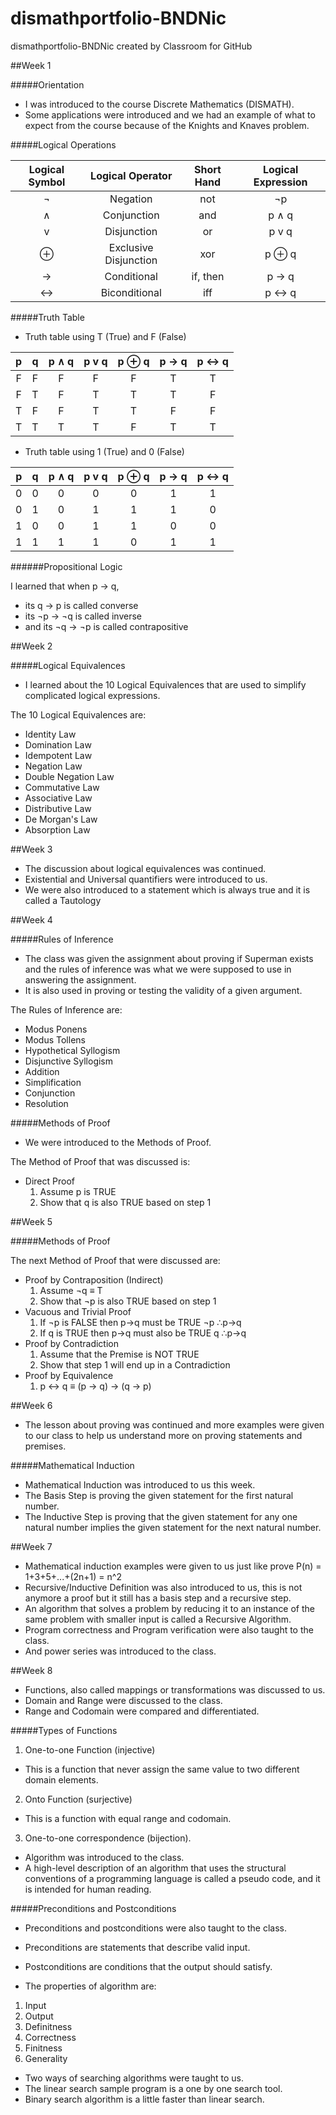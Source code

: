 # dismathportfolio-BNDNic
dismathportfolio-BNDNic created by Classroom for GitHub

##Week 1

#####Orientation

- I was introduced to the course Discrete Mathematics (DISMATH).
- Some applications were introduced and we had an example of what to expect from the course because of the Knights and Knaves problem. 

#####Logical Operations

| Logical Symbol  | Logical Operator      | Short Hand  | Logical Expression  |
| :---------------: |:---------------------:| :----------:|:--------------------:|
|   ¬     | Negation              | not         | ¬p    |
|   ∧     | Conjunction           | and         | p ∧ q |
|  v    | Disjunction           | or          | p v q  |
|   ⊕     | Exclusive Disjunction | xor         | p ⊕ q |
|   →     | Conditional           | if, then    | p → q |
|  ↔     | Biconditional         | iff         | p ↔ q |

#####Truth Table

- Truth table using T (True) and F (False)

| p | q | p ∧ q | p v q | p ⊕ q | p → q | p ↔ q |    
|:--:|:--:|:--:|:--:|:--:|:--:|:--:|
| F | F | F | F | F | T | T |
| F | T | F | T | T | T | F |
| T | F | F | T | T | F | F |
| T | T | T | T | F | T | T |

- Truth table using 1 (True) and 0 (False)

| p | q | p ∧ q | p v q | p ⊕ q | p → q | p ↔ q |    
|:--:|:--:|:--:|:--:|:--:|:--:|:--:|
| 0 | 0 | 0 | 0 | 0 | 1 | 1 |
| 0 | 1 | 0 | 1 | 1 | 1 | 0 |
| 1 | 0 | 0 | 1 | 1 | 0 | 0 |
| 1 | 1 | 1 | 1 | 0 | 1 | 1 |

######Propositional Logic

I learned that when p → q, 
- its q → p is called converse
- its ¬p → ¬q is called inverse
- and its ¬q → ¬p is called contrapositive

##Week 2

#####Logical Equivalences

- I learned about the 10 Logical Equivalences that are used to simplify complicated logical expressions.

The 10 Logical Equivalences are:
- Identity Law
- Domination Law
- Idempotent Law
- Negation Law
- Double Negation Law
- Commutative Law
- Associative Law
- Distributive Law
- De Morgan's Law
- Absorption Law

##Week 3

- The discussion about logical equivalences was continued.
- Existential and Universal quantifiers were introduced to us.
- We were also introduced to a statement which is always true and it is called a Tautology 

##Week 4

#####Rules of Inference

- The class was given the assignment about proving if Superman exists and the rules of inference was what we were supposed to use in answering the assignment.
- It is also used in proving or testing the validity of a given argument.

The Rules of Inference are:
- Modus Ponens
- Modus Tollens
- Hypothetical Syllogism
- Disjunctive Syllogism
- Addition
- Simplification
- Conjunction
- Resolution

#####Methods of Proof

- We were introduced to the Methods of Proof.

The Method of Proof that was discussed is:
- Direct Proof
  1. Assume p is TRUE
  2. Show that q is also TRUE based on step 1

##Week 5

#####Methods of Proof

The next Method of Proof that were discussed are:
- Proof by Contraposition (Indirect)
  1. Assume ¬q ≡ T
  2. Show that ¬p is also TRUE based on step 1 
- Vacuous and Trivial Proof
  1. If ¬p is FALSE then p→q must be TRUE 
    ¬p
    ∴p→q
  2. If q is TRUE then p→q must also be TRUE 
    q
    ∴p→q
- Proof by Contradiction
  1. Assume that the Premise is NOT TRUE
  2. Show that step 1 will end up in a Contradiction
- Proof by Equivalence
  1. p ↔ q ≡ (p → q) → (q → p)

##Week 6

- The lesson about proving was continued and more examples were given to our class to help us understand more on proving statements and premises.

#####Mathematical Induction 

- Mathematical Induction was introduced to us this week.
- The Basis Step is proving the given statement for the first natural number.
- The Inductive Step is proving that the given statement for any one natural number implies the given statement for the next natural number.

##Week 7

- Mathematical induction examples were given to us just like prove P(n) = 1+3+5+...+(2n+1) = n^2
- Recursive/Inductive Definition was also introduced to us, this is not anymore a proof but it still has a basis step and a recursive step.
- An algorithm that solves a problem by reducing it to an instance of the same problem with smaller input is called a Recursive Algorithm.
- Program correctness and Program verification were also taught to the class.
- And power series was introduced to the class.

##Week 8

- Functions, also called mappings or transformations was discussed to us.
- Domain and Range were discussed to the class.
- Range and Codomain were compared and differentiated.

#####Types of Functions

1. One-to-one Function (injective)
-  This is a function that never assign the same value to two different domain elements.
2. Onto Function (surjective)
- This is a function with equal range and codomain.
3. One-to-one correspondence (bijection).

- Algorithm was introduced to the class.
- A high-level description of an algorithm that uses the structural conventions of a programming language is called a pseudo code, and it is intended for human reading.

#####Preconditions and Postconditions

- Preconditions and postconditions were also taught to the class. 
- Preconditions are statements that describe valid input. 
- Postconditions are conditions that the output should satisfy.

- The properties of algorithm are:
1. Input
2. Output
3. Definitness
4. Correctness
5. Finitness
6. Generality

- Two ways of searching algorithms were taught to us. 
- The linear search sample program is a one by one search tool. 
- Binary search algorithm is a little faster than linear search.
